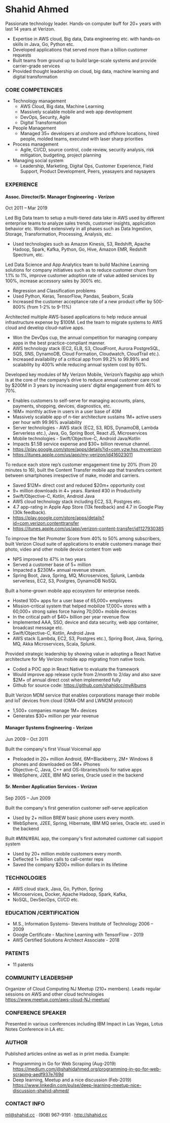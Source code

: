 # Shahid Ahmed 

Passionate technology leader. Hands-on computer buff for 20+ years with last 14 years at Verizon.
- Expertise in AWS cloud, Big data, Data engineering etc. with hands-on skills in Java, Go, Python etc. 
- Developed applications that served more than a billion customer requests
- Built teams from ground up to build large-scale systems and provide carrier-grade services
- Provided thought leadership on cloud, big data, machine learning and digital transformation 

### CORE COMPETENCIES 
- Technology management
  - AWS Cloud, Big data, Machine Learning  
  - Massively scalable mobile and web app development
  - DevOps, Security, Agile 
  - Digital Transformation
- People Management 
  - Managed 35+ developers at onshore and offshore locations, hired people, molded teams, executed with laser sharp priorities 
- Process management 
  - Agile, CI/CD, source control, code review, security analysis, risk mitigation, budgeting, project planning  
- Managing social system 
  - Leadership, Marketing, Digital Ops, Customer Experience, Field Support, Product Development, Peers, yeasayers and naysayers 
### EXPERIENCE 
#### Assoc. Director/Sr. Manager Engineering - _Verizon_ 
Oct 2011 – Mar 2019 

Led Big Data team to setup a multi-tiered data lake in AWS used by different enterprise teams to analyze sales trends, customer insights, application behavior etc. Worked extensively in all phases such as Data Ingestion, Storage, Transformation, Processing, Analysis, etc.
- Used technologies such as Amazon Kinesis, S3, Redshift, Apache Hadoop, Spark, Kafka, Python, Go, Hive, Amazon EMR, Redshift Spectrum, etc.


Led Data Science and App Analytics team to build Machine Learning solutions for company initiatives such as to reduce customer churn from 1.1% to 1%, improve customer adoption rate of value added services by 100%, increase accessory sales by 300% etc. 
- Regression and Classification problems 
- Used Python, Keras, TensorFlow, Pandas, Seaborn, Scala 
- Increased the customer acceptance rate of a new product offer by 500-800% (from 1-2% to 9-11%)


Architected multiple AWS-based applications to help reduce annual infrastructure expense by $100M.  Led the team to migrate systems to AWS cloud and develop cloud-native apps.
- Won the DevOps cup, the annual competition for managing company apps in the best practice-compliant manner. 
- AWS technology stack (EC2, ELB, S3, CloudFront, Aurora PostgreSQL, SQS, SNS, DynamoDB, Cloud Formation, Cloudwatch, CloudTrail etc.).
- Increased availability of a critical app from 99.2% to 99.99% and scalability by 400% while reducing annual system cost by 60%.


Developed key modules of My Verizon Mobile, Verizon’s flagship app which is at the core of the company’s drive to reduce annual customer care cost by $200M in 3 years by increasing users’ digital engagement from 46% to 70%.
- Enables customers to self-serve for managing accounts, plans, payments, shopping, devices, diagnostics, etc.  
- 16M+ monthly active in users in a user base of 40M
- Massively scalable app of n-tier architecture sustains 1M+ active users per hour with 99.96% availability
- Server technologies - AWS stack (EC2, S3, RDS, DynamoDB, Lambda Serverless etc.), Java, Go, Spring Boot, React JS, Microservices 
- Mobile technologies - Swift/Objective-C, Android Java/Kotlin
- Impacts $1.5B service expense and $30+ billion revenue channel.
- https://play.google.com/store/apps/details?id=com.vzw.hss.myverizon
- https://itunes.apple.com/us/app/my-verizon/id416023011


To reduce each store rep’s customer engagement time by 20% (from 20 minutes to 16), built the Content Transfer mobile app that transfers content between smartphones irrespective of make, model and carriers.
- Saved $12M+ direct cost and reduced $20m+ opportunity cost
- 9+ million downloads in 4+ years. Ranked #30 in Productivity
- Swift/Objective-C, Kotlin, Android Java
- AWS cloud technology stack including EC2, S3, Postgres etc. 
- 4.7 app-rating in Apple App Store (13k feedback) and 4.7 in Google Play (30k feedback).
- https://play.google.com/store/apps/details?id=com.verizon.contenttransfer
- https://itunes.apple.com/us/app/verizon-content-transfer/id1127930385

To improve the Net Promoter Score from 40% to 50% among subscribers, built Verizon Cloud suite of applications to enable customers manage their photo, video and other mobile device content from web
- NPS improved to 47% in two years 
- Served a customer base of 5+ million 
- Impacted a $230M+ annual revenue stream.
- Spring Boot, Java, Spring, MQ, Microservices, Splunk, Lambda serverless, EC2, S3, Postgres, DynamoDB NoSQL

Built a home-grown mobile app ecosystem for enterprise needs. 
- Hosted 100+ apps for a user base of 65,000+ employees
- Mission-critical system that helped mobilize 17,000+ stores with a 60,000+ strong sales force having 70,000+ mobile devices 
- In the critical path of $40+ billion per year revenue flow
- Implemented AAA, SSO, device and data security, web app container, broadcast message etc. 
- Swift/Objective-C, Kotlin, Android Java
- AWS stack (Lambda, EC2, S3, Postgres etc.), Spring Boot, Java, Spring, MQ, Akka Microservices, Scala, Splunk.

Provided strategic leadership by showing value in adopting a React Native architecture for My Verizon mobile app migrating from native tools. 
- Coded a POC app in React Native to evaluate the framework 
- Would improve app release cycle from 2/month to 2/day and also save $2M+ of annual direct cost when implemented fully
- Github for source code: https://github.com/shahidcc/myAlbums

Built Verizon MDM service that enables corporations  manage their mobile and IoT devices from cloud (OMA-DM and LWM2M protocol) 
- 1,500+ companies manage 1M+ devices 
- Generates $30+ million per year revenue 


#### Manager Systems Engineering - _Verizon_ 
Jun 2009 – Oct 2011

Built the company's first Visual Voicemail app 
- Preloaded in 20+ million Android, 6M+Blackberry, 2M+ Windows 8 phones and downloaded on 5M+ iPhones
- Objective-C, Java, C++ and OS-libraries/tools for native apps 
- WebSphere, J2EE, IBM MQ series, Oracle used in the backend


#### Sr. Member Application Services - _Verizon_ 
Sep 2005 – Jun 2009

Built the company's first generation customer self-serve application 
- Used by  2+ million BREW basic phone users every month.
- WebSphere, J2EE, Spring, Hibernate, IBM MQ series, Oracle etc. used in the backend

Built #MIN/#BAL app, the company's first automated customer call support system 
- Used by 20+ million mobile customers every month. 
- Deflected 1+ billion calls to call-center reps  
- Saved the company $200+  million dollars in its lifetime

### TECHNOLOGIES 

- AWS cloud stack, Java, Go, Python, Spring  
- Microservices, Docker, Apache Hadoop, Spark, Kafka,   
- NoSQL, DevSecOps, CI/CD etc. 


### EDUCATION /CERTIFICATION 
- M.S., Information Systems- Stevens Institute of Technology 2006 – 2009
- Google Certificate - Machine Learning with TensorFlow - 2019 
- AWS Certified Solutions Architect Associate - 2018 

### PATENTS 
- 11 patents 

### COMMUNITY LEADERSHIP 
Organizer of Cloud Computing NJ Meetup (210+ members). Leads regular sessions on AWS and other cloud technologies
https://www.meetup.com/aws-cloud-NJ-meetup/
 

### CONFERENCE SPEAKER 
Presented in various conferences including IBM Impact in Las Vegas, Lotus Notes Conference in LA etc.

### AUTHOR 
Published articles online as well as in print media. Example: 
- Programming in Go for Web Scraping (Aug-2019)
https://medium.com/@shahidahmed.org/programming-in-go-for-web-scraping-aedf937e769d
- Deep learning, Meetup and a nice discussion (Feb-2019)
https://www.linkedin.com/pulse/deep-learning-meetup-nice-discussion-shahid-ahmed/

### CONTACT INFO 
ml@shahid.cc ∙ (908) 967-9191 ∙ http://shahid.cc   
